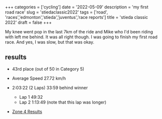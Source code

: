 +++
categories = ['cycling']
date = '2022-05-09'
description = 'my first road race'
slug = 'stiedaclassic2022'
tags = ['road', 'races','edmonton','stieda','juventus','race reports']
title = 'stieda classic 2022'
draft = false
+++

My knee went pop in the last 7km of the ride and Mike who I'd been riding with left me behind. It was all right though. I was going to finish my first road race. And yes, I was slow, but that was okay. 

## results

* 43rd place (out of 50 in Category 5)
* Average Speed 27.72 km/h
* 2:03:22 (2 Laps) 33:59 behind winner
	* Lap 1 49:32
	* Lap 2 1:13:49 (note that this lap was longer)

* [Zone 4 Results](https://zone4.ca/race/2022-05-07/b8ae91b0/results/)